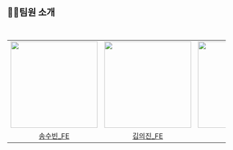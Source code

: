 ## 🧚🏻팀원 소개
<br/>
<table align="center">
  <tr>
    <td>
      <a href="https://github.com/subinsong01">
        <img src="https://avatars.githubusercontent.com/u/134045937?v=4" width="200"/>
      </a>
    </td>
    <td>
      <a href="https://github.com/Eu1j1n">
        <img src="https://avatars.githubusercontent.com/u/162551578?v=4" width="200"/>
      </a>
    </td>
    <td>
      <a href="https://github.com/gawgjiug">
        <img src="https://avatars.githubusercontent.com/u/99489686?v=4" width="200"/>
      </a>
    </td>
  </tr>
  <tr>
    <td align="center">
      <a href="https://github.com/subinsong01">
        송수빈_FE
      </a>
    </td>
    <td align="center">
      <a href="https://github.com/Eu1j1n">
        김의진_FE
      </a>
    </td>
    <td align="center">
      <a href="https://github.com/gawgjiug">
        곽지욱_FE
      </a>
    </td>
  </tr>
</table>
<table align="center">
